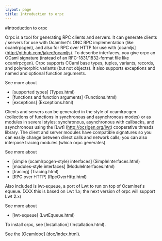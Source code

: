```yaml
---
layout: page
title: Introduction to orpc
---
```

#Introduction to orpc

Orpc is a tool for generating RPC clients and servers. It can generate
clients / servers for use with Ocamlnet's ONC RPC implementation (like
ocamlrpcgen), and also for RPC over HTTP for use with
[ocamljs] (http://github.com/jaked/ocamljs). To describe interfaces,
you give orpc an OCaml signature (instead of an RFC-1831/1832-format
file like ocamlrpcgen). Orpc supports OCaml base types, tuples,
variants, records, and polymorphic variants (but not objects). It
also supports exceptions and named and optional function arguments.

See more about

 * [supported types] (Types.html)
 * [functions and function arguments] (Functions.html)
 * [exceptions] (Exceptions.html)

Clients and servers can be generated in the style of ocamlrpcgen
(collections of functions in synchronous and asynchronous modes) or as
modules in several styles: synchronous, asynchronous with callbacks,
and asynchronous using the [Lwt] (http://ocsigen.org/lwt) cooperative
threads library. The client and server modules have compatible
signatures so you can easily change between direct calls and network
calls; you can also interpose tracing modules (which orpc generates).

See more about

 * [simple (ocamlrpcgen-style) interfaces] (SimpleInterfaces.html)
 * [modules-style interfaces] (ModuleInterfaces.html)
 * [tracing] (Tracing.html)
 * [RPC over HTTP] (RpcOverHttp.html)

Also included is lwt-equeue, a port of Lwt to run on top of Ocamlnet's
equeue. (XXX this is based on Lwt 1.x; the next version of orpc will support Lwt 2.x)

See more about

 * [lwt-equeue] (LwtEqueue.html)

To install orpc, see [Installation] (Installation.html).

See the [Ocamldoc] (doc/index.html).
